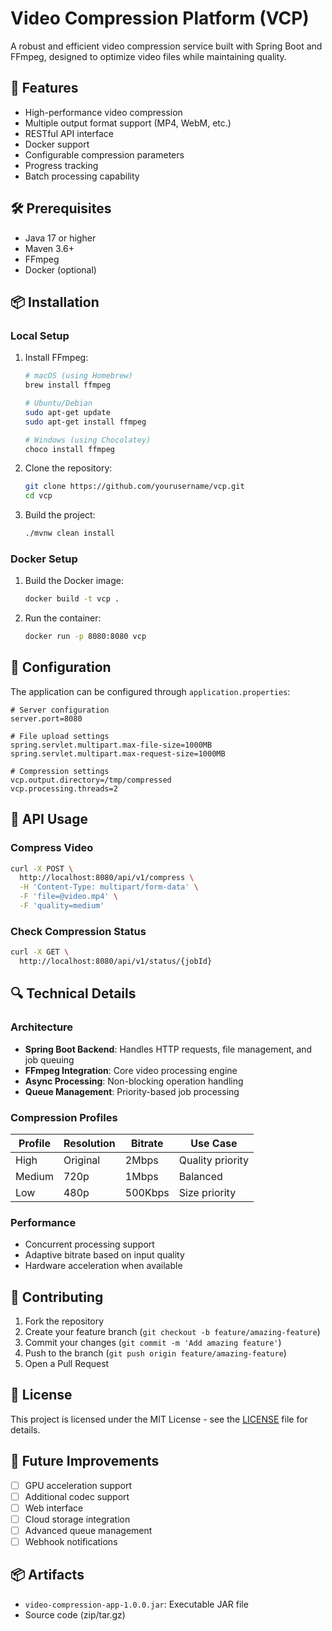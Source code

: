 # Video Compression Platform (VCP)

A robust and efficient video compression service built with Spring Boot and FFmpeg, designed to optimize video files while maintaining quality.

## 🚀 Features

- High-performance video compression
- Multiple output format support (MP4, WebM, etc.)
- RESTful API interface
- Docker support
- Configurable compression parameters
- Progress tracking
- Batch processing capability

## 🛠️ Prerequisites

- Java 17 or higher
- Maven 3.6+
- FFmpeg
- Docker (optional)

## 📦 Installation

### Local Setup

1. Install FFmpeg:

   ```bash
   # macOS (using Homebrew)
   brew install ffmpeg

   # Ubuntu/Debian
   sudo apt-get update
   sudo apt-get install ffmpeg

   # Windows (using Chocolatey)
   choco install ffmpeg
   ```

2. Clone the repository:

   ```bash
   git clone https://github.com/yourusername/vcp.git
   cd vcp
   ```

3. Build the project:
   ```bash
   ./mvnw clean install
   ```

### Docker Setup

1. Build the Docker image:

   ```bash
   docker build -t vcp .
   ```

2. Run the container:
   ```bash
   docker run -p 8080:8080 vcp
   ```

## 🔧 Configuration

The application can be configured through `application.properties`:

```properties
# Server configuration
server.port=8080

# File upload settings
spring.servlet.multipart.max-file-size=1000MB
spring.servlet.multipart.max-request-size=1000MB

# Compression settings
vcp.output.directory=/tmp/compressed
vcp.processing.threads=2
```

## 🎯 API Usage

### Compress Video

```bash
curl -X POST \
  http://localhost:8080/api/v1/compress \
  -H 'Content-Type: multipart/form-data' \
  -F 'file=@video.mp4' \
  -F 'quality=medium'
```

### Check Compression Status

```bash
curl -X GET \
  http://localhost:8080/api/v1/status/{jobId}
```

## 🔍 Technical Details

### Architecture

- **Spring Boot Backend**: Handles HTTP requests, file management, and job queuing
- **FFmpeg Integration**: Core video processing engine
- **Async Processing**: Non-blocking operation handling
- **Queue Management**: Priority-based job processing

### Compression Profiles

| Profile | Resolution | Bitrate | Use Case         |
| ------- | ---------- | ------- | ---------------- |
| High    | Original   | 2Mbps   | Quality priority |
| Medium  | 720p       | 1Mbps   | Balanced         |
| Low     | 480p       | 500Kbps | Size priority    |

### Performance

- Concurrent processing support
- Adaptive bitrate based on input quality
- Hardware acceleration when available

## 🤝 Contributing

1. Fork the repository
2. Create your feature branch (`git checkout -b feature/amazing-feature`)
3. Commit your changes (`git commit -m 'Add amazing feature'`)
4. Push to the branch (`git push origin feature/amazing-feature`)
5. Open a Pull Request

## 📝 License

This project is licensed under the MIT License - see the [LICENSE](LICENSE) file for details.

## 🔮 Future Improvements

- [ ] GPU acceleration support
- [ ] Additional codec support
- [ ] Web interface
- [ ] Cloud storage integration
- [ ] Advanced queue management
- [ ] Webhook notifications

## 📦 Artifacts

- `video-compression-app-1.0.0.jar`: Executable JAR file
- Source code (zip/tar.gz)
